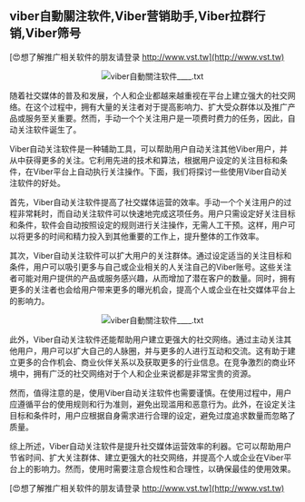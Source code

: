 ## **viber自動關注软件,Viber营销助手,Viber拉群行销,Viber筛号**

[😍想了解推广相关软件的朋友请登录 http://www.vst.tw](http://www.vst.tw)

 <center><img src="https://vst.tw/MP4/tuiguang/png/7.png" alt="viber自動關注软件____.txt"></center>

随着社交媒体的普及和发展，个人和企业都越来越重视在平台上建立强大的社交网络。在这个过程中，拥有大量的关注者对于提高影响力、扩大受众群体以及推广产品或服务至关重要。然而，手动一个个关注用户是一项费时费力的任务，因此，自动关注软件诞生了。

Viber自动关注软件是一种辅助工具，可以帮助用户自动关注其他Viber用户，并从中获得更多的关注。它利用先进的技术和算法，根据用户设定的关注目标和条件，在Viber平台上自动执行关注操作。下面，我们将探讨一些使用Viber自动关注软件的好处。

首先，Viber自动关注软件提高了社交媒体运营的效率。手动一个个关注用户的过程非常耗时，而自动关注软件可以快速地完成这项任务。用户只需设定好关注目标和条件，软件会自动按照设定的规则进行关注操作，无需人工干预。这样，用户可以将更多的时间和精力投入到其他重要的工作上，提升整体的工作效率。

其次，Viber自动关注软件可以扩大用户的关注群体。通过设定适当的关注目标和条件，用户可以吸引更多与自己或企业相关的人关注自己的Viber账号。这些关注者可能对用户提供的产品或服务感兴趣，从而增加了潜在客户的数量。同时，拥有更多的关注者也会给用户带来更多的曝光机会，提高个人或企业在社交媒体平台上的影响力。

 <center><img src="https://vst.tw/MP4/tuiguang/png/2.png" alt="viber自動關注软件____.txt"></center>

此外，Viber自动关注软件还能帮助用户建立更强大的社交网络。通过主动关注其他用户，用户可以扩大自己的人脉圈，并与更多的人进行互动和交流。这有助于建立更多的合作机会、商业伙伴关系以及获取更多的行业信息。在竞争激烈的商业环境中，拥有广泛的社交网络对于个人和企业来说都是非常宝贵的资源。

然而，值得注意的是，使用Viber自动关注软件也需要谨慎。在使用过程中，用户应遵循平台的使用规则和行为准则，避免出现滥用和恶意行为。此外，在设定关注目标和条件时，用户应根据自身需求进行合理的设定，避免过度追求数量而忽略了质量。

综上所述，Viber自动关注软件是提升社交媒体运营效率的利器。它可以帮助用户节省时间、扩大关注群体、建立更强大的社交网络，并提高个人或企业在Viber平台上的影响力。然而，使用时需要注意合规性和合理性，以确保最佳的使用效果。

[😍想了解推广相关软件的朋友请登录 http://www.vst.tw](http://www.vst.tw)



